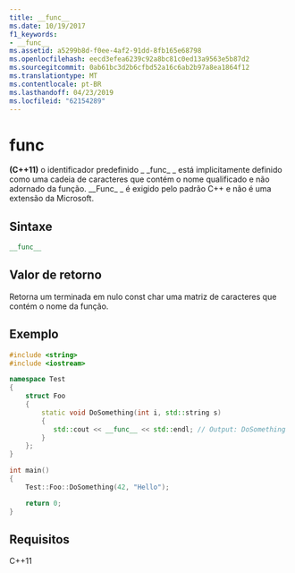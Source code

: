 ```yaml
---
title: __func__
ms.date: 10/19/2017
f1_keywords:
- __func__
ms.assetid: a5299b8d-f0ee-4af2-91dd-8fb165e68798
ms.openlocfilehash: eecd3efea6239c92a8bc81c0ed13a9563e5b87d2
ms.sourcegitcommit: 0ab61bc3d2b6cfbd52a16c6ab2b97a8ea1864f12
ms.translationtype: MT
ms.contentlocale: pt-BR
ms.lasthandoff: 04/23/2019
ms.locfileid: "62154289"
---
```

# <a name="func"></a>__func__

**(C++11)**  o identificador predefinido &#95; &#95;func&#95; &#95; está implicitamente definido como uma cadeia de caracteres que contém o nome qualificado e não adornado da função. &#95;&#95;Func&#95; &#95; é exigido pelo padrão C++ e não é uma extensão da Microsoft.

## <a name="syntax"></a>Sintaxe

```cpp
__func__
```

## <a name="return-value"></a>Valor de retorno

Retorna um terminada em nulo const char uma matriz de caracteres que contém o nome da função.

## <a name="example"></a>Exemplo

```cpp
#include <string>
#include <iostream>

namespace Test
{
    struct Foo
    {
        static void DoSomething(int i, std::string s)
        {
           std::cout << __func__ << std::endl; // Output: DoSomething
        }
    };
}

int main()
{
    Test::Foo::DoSomething(42, "Hello");

    return 0;
}
```

## <a name="requirements"></a>Requisitos

C++11